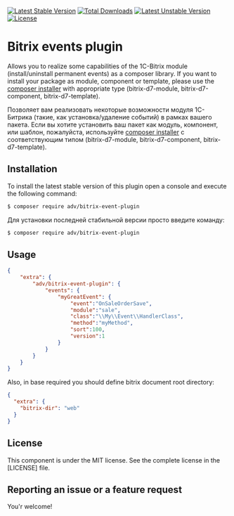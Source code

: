 [![Latest Stable Version](https://poser.pugx.org/adv/bitrix-event-plugin/v/stable)](https://packagist.org/packages/adv/bitrix-event-plugin)
[![Total Downloads](https://poser.pugx.org/adv/bitrix-event-plugin/downloads)](https://packagist.org/packages/adv/bitrix-event-plugin)
[![Latest Unstable Version](https://poser.pugx.org/adv/bitrix-event-plugin/v/unstable)](https://packagist.org/packages/adv/bitrix-event-plugin)
[![License](https://poser.pugx.org/adv/bitrix-event-plugin/license)](https://packagist.org/packages/adv/bitrix-event-plugin)

Bitrix events plugin
=====================

Allows you to realize some capabilities of the 1C-Bitrix module (install/uninstall permanent events)
as a composer library.
If you want to install your package as module, component or template, please use the [composer installer](https://github.com/composer/installers) with
appropriate type (bitrix-d7-module, bitrix-d7-component, bitrix-d7-template).

Позволяет вам реализовать некоторые возможности модуля 1С-Битрика (такие, как установка/удаление событий)
в рамках вашего пакета.
Если вы хотите установить ваш пакет как модуль, компонент, или шаблон, пожалуйста, используйте [composer installer](https://github.com/composer/installers)
с соответствующим типом (bitrix-d7-module, bitrix-d7-component, bitrix-d7-template).

Installation
------------

To install the latest stable version of this plugin open a console and execute the following command:

```bash
$ composer require adv/bitrix-event-plugin
```

Для установки последней стабильной версии просто введите команду:

```bash
$ composer require adv/bitrix-event-plugin
```

Usage
-------

```json
{
    "extra": {
        "adv/bitrix-event-plugin": {
            "events": {
                "myGreatEvent": {
                    "event":"OnSaleOrderSave",
                    "module":"sale",
                    "class":"\\My\\Event\\HandlerClass",
                    "method":"myMethod",
                    "sort":100,
                    "version":1
                }
            }
        }
    }
}
```

Also, in base required you should define bitrix document root directory:

```json
{
  "extra": {
    "bitrix-dir": "web"
  }
}
``` 

License
-------
This component is under the MIT license. See the complete license in the [LICENSE] file.

Reporting an issue or a feature request
---------------------------------------
You'r welcome!